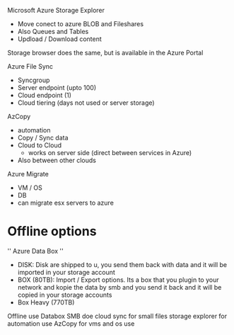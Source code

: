Microsoft Azure Storage Explorer
- Move conect to azure BLOB and Fileshares
- Also Queues and Tables
- Updload / Download content

Storage browser does the same, but is available in the Azure Portal

Azure File Sync
- Syncgroup
- Server endpoint (upto 100)
- Cloud endpoint (1)
- Cloud tiering (days not used or server storage)

AzCopy
- automation
- Copy / Sync data
- Cloud to Cloud
    - works on server side (direct between services in Azure)
- Also between other clouds

Azure Migrate
- VM / OS
- DB
- can migrate esx servers to azure

# Offline options
'' Azure Data Box ''
- DISK: Disk are shipped to u, you send them back with data and it will be imported in your storage account
- BOX (80TB): Import / Export options. Its a box that you plugin to your network and kopie the data by smb and you send it back and it will be copied in your storage accounts
-  Box Heavy (770TB) 


Offline use Databox
SMB doe cloud sync
for small files storage explorer
for automation use AzCopy
for vms and os use 
